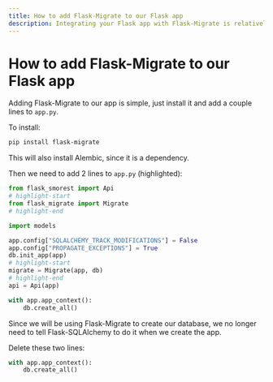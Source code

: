 ```yaml
---
title: How to add Flask-Migrate to our Flask app
description: Integrating your Flask app with Flask-Migrate is relatively straightforward. Learn how to do it in this lecture.
---
```


# How to add Flask-Migrate to our Flask app

Adding Flask-Migrate to our app is simple, just install it and add a couple lines to `app.py`.

To install:

```bash
pip install flask-migrate
```

This will also install Alembic, since it is a dependency.

Then we need to add 2 lines to `app.py` (highlighted):

```py
from flask_smorest import Api
# highlight-start
from flask_migrate import Migrate
# highlight-end

import models

app.config["SQLALCHEMY_TRACK_MODIFICATIONS"] = False
app.config["PROPAGATE_EXCEPTIONS"] = True
db.init_app(app)
# highlight-start
migrate = Migrate(app, db)
# highlight-end
api = Api(app)

with app.app_context():
    db.create_all()
```

Since we will be using Flask-Migrate to create our database, we no longer need to tell Flask-SQLAlchemy to do it when we create the app.

Delete these two lines:

```py
with app.app_context():
    db.create_all()
```
